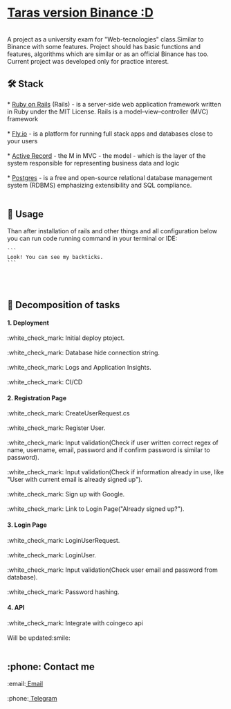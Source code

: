 <h1>
  <a href="https://taras-rails-app.fly.dev/">Taras version Binance :D</a> 
</h1>

<br>
A project as a university exam for "Web-tecnologies" class.Similar to Binance with some features. Project should has basic functions and features, algorithms which are similar or as an official Binance has too. Current project was developed only for practice interest.


<h2>🛠️ Stack</h2>
  *   <a href="https://guides.rubyonrails.org/">Ruby on Rails</a> (Rails) - is a server-side web application framework written in Ruby under the MIT License. Rails is a model–view–controller (MVC) framework
<br>
<br>
  *   <a href="https://fly.io/">Fly.io</a> - is a platform for running full stack apps and databases close to your users
<br>
<br>
  *   <a href="https://guides.rubyonrails.org/active_record_basics.html">Active Record</a> - the M in MVC - the model - which is the layer of the system responsible for representing business data and logic
<br>
<br>
  *   <a href="https://www.postgresql.org/">Postgres</a> - is a free and open-source relational database management system (RDBMS) emphasizing extensibility and SQL compliance.
<br>
<br>


<h2>🚀 Usage</h2>
Than after installation of rails and other things and all configuration below you can run code running command in your terminal or IDE:
<br>

````
```
Look! You can see my backticks.
```
````
<br>
<br>
<h2>📝 Decomposition of tasks</h2>
<h4>1. Deployment</h4>
:white_check_mark: Initial deploy ptoject.
<br>
<br>
:white_check_mark: Database hide connection string.
<br>
<br>
:white_check_mark: Logs and Application Insights.
<br>
<br>
:white_check_mark: CI/CD
<br>
<h4>2. Registration Page</h4>
:white_check_mark: CreateUserRequest.cs
<br>
<br>
:white_check_mark: Register User.
<br>
<br>
:white_check_mark: Input validation(Check if user written correct regex of name, username, email, password and if confirm password is similar to password).
<br>
<br>
:white_check_mark: Input validation(Check if information already in use, like "User with current email is already signed up").
<br>
<br>
:white_check_mark: Sign up with Google.
<br>
<br>
:white_check_mark: Link to Login Page("Already signed up?").

<br>
<h4>3. Login Page</h4>
:white_check_mark: LoginUserRequest.
<br>
<br>
:white_check_mark: LoginUser.
<br>
<br>
:white_check_mark: Input validation(Check user email and password from database).
<br>
<br>
:white_check_mark: Password hashing.
<br>
<h4>4. API</h4>
:white_check_mark: Integrate with coingeco api
<br>
<br>
Will be updated:smile:
<br>
<br>
<h2>:phone: Contact me</h2>
:email:<a href="mailto:relaxsonik@gmail.com"> Email</a>
<br>
<br>
:phone:<a href="https://t.me/TarasUK1 "> Telegram</a>
